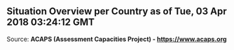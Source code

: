 ## Situation Overview per Country as of Tue, 03 Apr 2018 03:24:12 GMT

Source: **ACAPS (Assessment Capacities Project) - https://www.acaps.org**